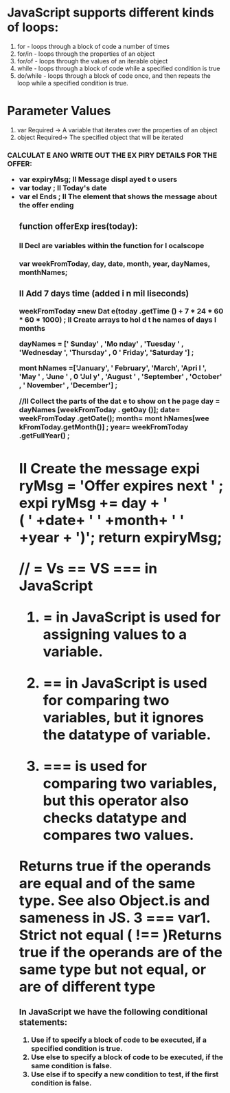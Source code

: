 # JavaScript supports different kinds of loops:

1. for - loops through a block of code a number of times
2. for/in - loops through the properties of an object
3. for/of - loops through the values of an iterable object
4. while - loops through a block of code while a specified condition is true
5. do/while - loops through a block of code once, and then repeats the loop while a specified condition is true.

# Parameter Values

1. var	Required -> A variable that iterates over the properties of an object
2. object	Required-> The specified object that will be iterated

<h3> CALCULAT E ANO WRITE OUT THE EX PIRY DETAILS FOR THE OFFER:

 <ul>
<li>var expiryMsg; II Message displ ayed t o users </li>
<li>var today ; II Today's date </li>
<li>var el Ends ; II The element that shows the message about the offer ending </li>

<h3> function offerExp ires(today):

#### II Decl are variables within the function for l ocalscope

var weekFromToday, day, date, month, year, dayNames, monthNames;

### II Add 7 days time (added i n mil liseconds)
weekFromToday =new Dat e(today .getTime () + 7 * 24 * 60 * 60 * 1000) ;
II Create arrays to hol d t he names of days I months

dayNames = [' Sunday' , 'Mo nday' , 'Tuesday ' , 'Wednesday ', 'Thursday' ,
0 ' Friday', 'Saturday '] ;

mont hNames =['January', ' February', 'March', 'Apri l ', 'May ' , 'June ' ,
0 'Jul y' , 'August ' , 'September' , 'October' , ' November' , 'December'] ; 

//II Collect the parts of the dat e to show on t he page
day = dayNames [weekFromToday . getOay ()];
date= weekFromToday .getOate();
month= mont hNames[wee kFromToday.getMonth()] ;
year= weekFromToday .getFullYear() ; 

<h1>II Create the message
expi ryMsg = 'Offer expires next ' ;
expi ryMsg += day + ' <br I>( ' +date+ ' ' +month+ ' ' +year + ')';
return expiryMsg;  



// = Vs == VS === in JavaScript

1. <b>= in JavaScript is used for assigning values to a variable. </b>

2. <b>== in JavaScript is used for comparing two variables, but it ignores the datatype of variable.</b>

3. <b> === is used for comparing two variables, but this operator also checks datatype and compares two values.
</b>
Returns true if the operands are equal and of the same type. See also Object.is and sameness in JS. 
3 === var1. 
Strict not equal ( !== )Returns true if the operands are of the same type but not equal, or are of different type



### In JavaScript we have the following conditional statements:
<ol>
<li>Use if to specify a 
block of code to be executed, if a specified condition is true.</li>
<li>Use else to specify a block of code to be executed, if the same condition is false.</li>
<li>Use else if to specify a new condition to test, if the first condition is false.</li>